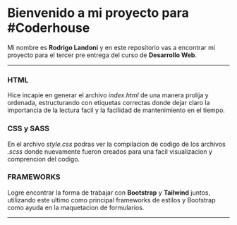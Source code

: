 # Bienvenido a mi proyecto para #Coderhouse
Mi nombre es **Rodrigo Landoni** y en este repositorio vas a encontrar mi proyecto para el tercer pre entrega del curso de **Desarrollo Web**.

------------

### HTML
Hice incapie en generar el archivo *index.html* de una manera prolija y ordenada, estructurando con etiquetas correctas donde dejar claro la importancia de la lectura facil y la facilidad de mantenimiento en el tiempo.

### CSS y SASS
En el archivo *style.css* podras ver la compilacion de codigo de los archivos *.scss* donde nuevamente fueron creados para una facil visualizacion y comprencion del codigo.

### FRAMEWORKS
Logre encontrar la forma de trabajar con **Bootstrap** y **Tailwind** juntos, utilizando este ultimo como principal frameworks de estilos y Bootstrap como ayuda en la maquetacion de formularios.


------------